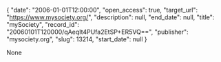 {
  "date": "2006-01-01T12:00:00", 
  "open_access": true, 
  "target_url": "https://www.mysociety.org/", 
  "description": null, 
  "end_date": null, 
  "title": "mySociety", 
  "record_id": "20060101T120000/qAeqIt4PUfa2EtSP+ER5VQ==", 
  "publisher": "mysociety.org", 
  "slug": 13214, 
  "start_date": null
}

None
